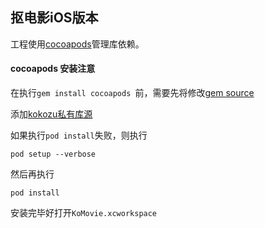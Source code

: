 抠电影iOS版本
---

工程使用[cocoapods](https://guides.cocoapods.org/)管理库依赖。

#### cocoapods 安装注意
在执行`gem install cocoapods `前，需要先将修改[gem source](https://ruby.taobao.org/)

添加[kokozu私有库源](http://git.cias.net.cn/ios_specs/Specs)

如果执行`pod install`失败，则执行

	pod setup --verbose



然后再执行

	pod install

安装完毕好打开`KoMovie.xcworkspace`


